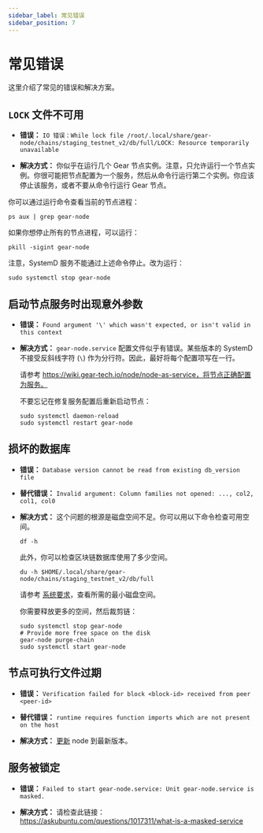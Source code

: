 ```yaml
---
sidebar_label: 常见错误
sidebar_position: 7
---
```


# 常见错误

这里介绍了常见的错误和解决方案。

## `LOCK` 文件不可用

- **错误：** `IO 错误：While lock file /root/.local/share/gear-node/chains/staging_testnet_v2/db/full/LOCK: Resource temporarily unavailable`

- **解决方式：**  你似乎在运行几个 Gear 节点实例。注意，只允许运行一个节点实例。你很可能把节点配置为一个服务，然后从命令行运行第二个实例。你应该停止该服务，或者不要从命令行运行 Gear 节点。

你可以通过运行命令查看当前的节点进程：

```shell
ps aux | grep gear-node
```

如果你想停止所有的节点进程，可以运行：

```shell
pkill -sigint gear-node
```

注意，SystemD 服务不能通过上述命令停止。改为运行：

```shell
sudo systemctl stop gear-node
```

## 启动节点服务时出现意外参数

- **错误：** `Found argument '\' which wasn't expected, or isn't valid in this context`

- **解决方式：** `gear-node.service` 配置文件似乎有错误。某些版本的 SystemD 不接受反斜线字符 (`\`) 作为分行符。因此，最好将每个配置项写在一行。

    请参考 https://wiki.gear-tech.io/node/node-as-service，将节点正确配置为服务。

    不要忘记在修复服务配置后重新启动节点：

    ```shell
    sudo systemctl daemon-reload
    sudo systemctl restart gear-node
    ```

## 损坏的数据库

- **错误：** `Database version cannot be read from existing db_version file`

- **替代错误：** `Invalid argument: Column families not opened: ..., col2, col1, col0`

- **解决方式：** 这个问题的根源是磁盘空间不足。你可以用以下命令检查可用空间。

    ```shell
    df -h
    ```

    此外，你可以检查区块链数据库使用了多少空间。

    ```shell
    du -h $HOME/.local/share/gear-node/chains/staging_testnet_v2/db/full
    ```

    请参考 [系统要求](/node/setting-up#system-requirements)，查看所需的最小磁盘空间。

    你需要释放更多的空间，然后裁剪链：

    ```shell
    sudo systemctl stop gear-node
    # Provide more free space on the disk
    gear-node purge-chain
    sudo systemctl start gear-node
    ```

## 节点可执行文件过期

- **错误：** `Verification failed for block <block-id> received from peer <peer-id>`

- **替代错误：** `runtime requires function imports which are not present on the host`

- **解决方式：** [更新](/node/node-as-service#update-the-node-with-the-new-version)   node 到最新版本。

## 服务被锁定

- **错误：** `Failed to start gear-node.service: Unit gear-node.service is masked.`

- **解决方式：** 请检查此链接：https://askubuntu.com/questions/1017311/what-is-a-masked-service
